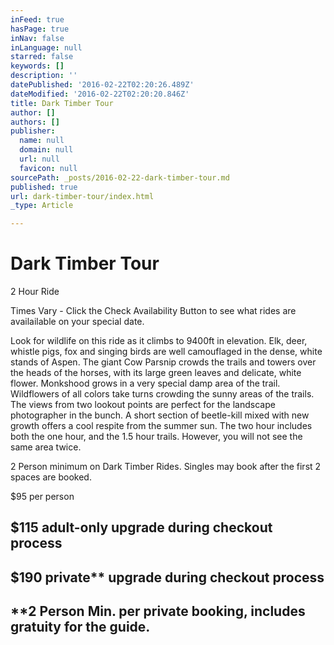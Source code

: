 ```yaml
---
inFeed: true
hasPage: true
inNav: false
inLanguage: null
starred: false
keywords: []
description: ''
datePublished: '2016-02-22T02:20:26.489Z'
dateModified: '2016-02-22T02:20:20.846Z'
title: Dark Timber Tour
author: []
authors: []
publisher:
  name: null
  domain: null
  url: null
  favicon: null
sourcePath: _posts/2016-02-22-dark-timber-tour.md
published: true
url: dark-timber-tour/index.html
_type: Article

---
```

# Dark Timber Tour

2 Hour Ride

Times Vary - Click the Check Availability Button to see what rides are availailable on your special date.

Look for wildlife on this ride as it climbs to 9400ft in elevation. Elk, deer, whistle pigs, fox and singing birds are well camouflaged in the dense, white stands of Aspen. The giant Cow Parsnip crowds the trails and towers over the heads of the horses, with its large green leaves and delicate, white flower. Monkshood grows in a very special damp area of the trail. Wildflowers of all colors take turns crowding the sunny areas of the trails. The views from two lookout points are perfect for the landscape photographer in the bunch. A short section of beetle-kill mixed with new growth offers a cool respite from the summer sun. The two hour includes both the one hour, and the 1.5 hour trails. However, you will not see the same area twice.

2 Person minimum on Dark Timber Rides.  Singles may book after the first 2 spaces are booked.

$95 per person

## $115 adult-only  upgrade during checkout process

## $190 private\*\* upgrade during checkout process

## \*\*2 Person Min.  per private booking, includes gratuity for the guide.